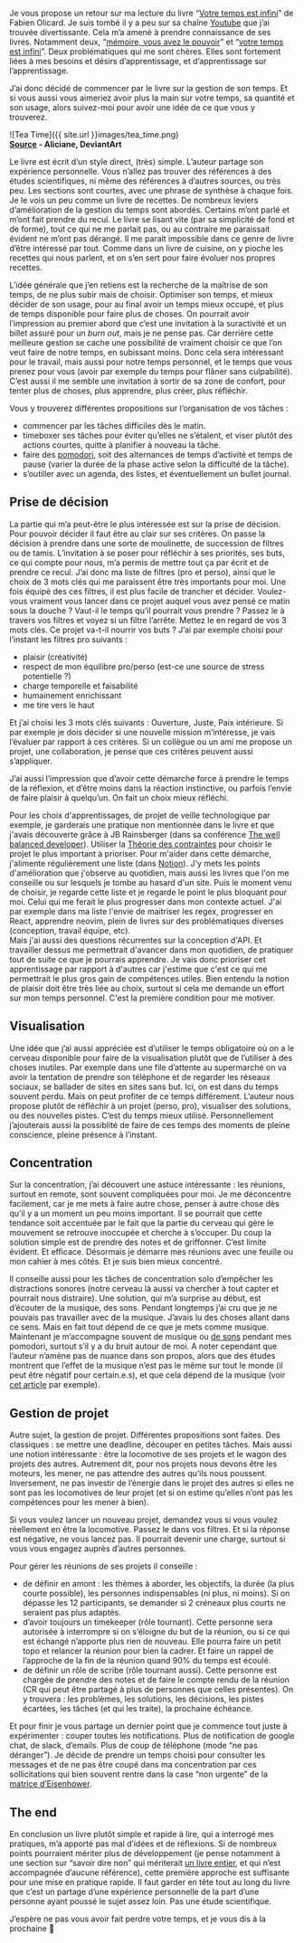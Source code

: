 Je vous propose un retour sur ma lecture du livre “[Votre temps est infini](https://www.babelio.com/livres/Olicard-Votre-temps-est-infini/1326288)” de Fabien Olicard. 
Je suis tombé il y a peu sur sa chaîne [Youtube](https://www.youtube.com/@FabienOlicard) que j’ai trouvée divertissante. 
Cela m’a amené à prendre connaissance de ses livres. 
Notamment deux, “[mémoire, vous avez le pouvoir](https://brainstor-m.com/collections/livre/products/memoire-vous-avez-le-pouvoir)” et “[votre temps est infini](https://brainstor-m.com/collections/livre/products/votre-temps-est-infini)”. 
Deux problématiques qui me sont chères. 
Elles sont fortement liées à mes besoins et désirs d’apprentissage, et d’apprentissage sur l’apprentissage. 

J’ai donc décidé de commencer par le livre sur la gestion de son temps. Et si vous aussi vous aimeriez avoir plus la main sur votre temps, sa quantité et son usage, alors suivez-moi pour avoir une idée de ce que vous y trouverez. 

![Tea Time]({{ site.url }}images/tea_time.png)  
**[Source](https://www.deviantart.com/aliciane/art/Tea-Time-536081060) - Aliciane, DeviantArt**

Le livre est écrit d’un style direct, (très) simple. 
L’auteur partage son expérience personnelle. Vous n’allez pas trouver des références à des études scientifiques, ni même des références à d’autres sources, ou très peu. Les sections sont courtes, avec une phrase de synthèse à chaque fois. 
Je le vois un peu comme un livre de recettes. De nombreux leviers d’amélioration de la gestion du temps sont abordés. Certains m’ont parlé et m’ont fait prendre du recul. 
Le livre se lisant vite (par sa simplicité de fond et de forme), tout ce qui ne me parlait pas, ou au contraire me paraissait évident ne m’ont pas dérangé. 
Il me parait impossible dans ce genre de livre d’être intéressé par tout. 
Comme dans un livre de cuisine, on y pioche les recettes qui nous parlent, et on s’en sert pour faire évoluer nos propres recettes. 

L’idée générale que j’en retiens est la recherche de la maîtrise de son temps, de ne plus subir mais de choisir. 
Optimiser son temps, et mieux décider de son usage, pour au final avoir un temps mieux occupé, et plus de temps disponible pour faire plus de choses. 
On pourrait avoir l’impression au premier abord que c’est une invitation à la suractivité et un billet assuré pour un *burn out*, mais je ne pense pas. 
Car derrière cette meilleure gestion se cache une possibilité de vraiment choisir ce que l’on veut faire de notre temps, en subissant moins. 
Donc cela sera intéressant pour le travail, mais aussi pour notre temps personnel, et le temps que vous prenez pour vous (avoir par exemple du temps pour flâner sans culpabilité). 
C’est aussi il me semble une invitation à sortir de sa zone de confort, pour tenter plus de choses, plus apprendre, plus créer, plus réfléchir.  

Vous y trouverez différentes propositions sur l’organisation de vos tâches : 
* commencer par les tâches difficiles dès le matin.
* timeboxer ses tâches pour éviter qu’elles ne s’étalent, et viser plutôt des actions courtes, quitte à planifier à nouveau la tâche.
* faire des [pomodori](https://fr.wikipedia.org/wiki/Technique_Pomodoro), soit des alternances de temps d’activité et temps de pause (varier la durée de la phase active selon la difficulté de la tâche).
* s’outiller avec un agenda, des listes, et éventuellement un bullet journal.

## Prise de décision
La partie qui m’a peut-être le plus intéressée est sur la prise de décision. 
Pour pouvoir décider il faut être au clair sur ses critères. 
On passe la décision à prendre dans une sorte de moulinette, de succession de filtres ou de tamis. L’invitation à se poser pour réfléchir à ses priorités, ses buts, ce qui compte pour nous, m’a permis de mettre tout ça par écrit et de prendre ce recul. 
J’ai donc ma liste de filtres (pro et perso), ainsi que le choix de 3 mots clés qui me paraissent être très importants pour moi. Une fois équipé des ces filtres, il est plus facile de trancher et décider. 
Voulez-vous vraiment vous lancer dans ce projet auquel vous avez pensé ce matin sous la douche ? 
Vaut-il le temps qu’il pourrait vous prendre ? 
Passez le à travers vos filtres et voyez si un filtre l’arrête. 
Mettez le en regard de vos 3 mots clés. 
Ce projet va-t-il nourrir vos buts ? 
J’ai par exemple choisi pour l’instant les filtres pro suivants : 
* plaisir (créativité)
* respect de mon équilibre pro/perso (est-ce une source de stress potentielle ?)
* charge temporelle et faisabilité
* humainement enrichissant
* me tire vers le haut

Et j’ai choisi les 3 mots clés suivants : Ouverture, Juste, Paix intérieure. 
Si par exemple je dois décider si une nouvelle mission m’intéresse, je vais l’évaluer par rapport à ces critères. 
Si un collègue ou un ami me propose un projet, une collaboration, je pense que ces critères peuvent aussi s’appliquer. 

J’ai aussi l’impression que d’avoir cette démarche force à prendre le temps de la réflexion, et d’être moins dans la réaction instinctive, ou parfois l’envie de faire plaisir à quelqu’un. On fait un choix mieux réfléchi. 

Pour les choix d'apprentissages, de projet de veille technologique par exemple, je garderais une pratique non mentionnée dans le livre et que j'avais découverte grâce à JB Rainsberger (dans sa conférence [The well balanced developer](https://www.youtube.com/watch?v=XhN6fJYG81A)). 
Utiliser la [Théorie des contraintes](https://fr.wikipedia.org/wiki/Th%C3%A9orie_des_contraintes) pour choisir le projet le plus important à prioriser. 
Pour m'aider dans cette démarche, j'alimente régulièrement une liste (dans [Notion](https://www.notion.so)). 
J'y mets les points d'amélioration que j'observe au quotidien, mais aussi les livres que l'on me conseille ou sur lesquels je tombe au hasard d'un site. 
Puis le moment venu de choisir, je regarde cette liste et je regarde le point le plus bloquant pour moi. 
Celui qui me ferait le plus progresser dans mon contexte actuel. 
J'ai par exemple dans ma liste l'envie de maitriser les regex, progresser en React, apprendre neovim, plein de livres sur des problématiques diverses (conception, travail équipe, etc).  
Mais j'ai aussi des questions récurrentes sur la conception d'API. 
Et travailler dessus me permettrait d'avancer dans mon quotidien, de pratiquer tout de suite ce que je pourrais apprendre. 
Je vais donc prioriser cet apprentissage par rapport à d'autres car j'estime que c'est ce qui me permettrait le plus gros gain de compétences utiles. 
Bien entendu la notion de plaisir doit être très liée au choix, surtout si cela me demande un effort sur mon temps personnel. 
C'est la première condition pour me motiver. 

## Visualisation
Une idée que j’ai aussi appréciée est d’utiliser le temps obligatoire où on a le cerveau disponible pour faire de la visualisation plutôt que de l’utiliser à des choses inutiles. 
Par exemple dans une file d’attente au supermarché on va avoir la tentation de prendre son téléphone et de regarder les réseaux sociaux, se ballader de sites en sites sans but. 
Ici, on est dans du temps souvent perdu. 
Mais on peut profiter de ce temps différement. 
L’auteur nous propose plutôt de réfléchir à un projet (perso, pro), visualiser des solutions, ou des nouvelles pistes. 
C’est du temps mieux utilisé. 
Personnellement j’ajouterais aussi la possiblité de faire de ces temps des moments de pleine conscience, pleine présence à l’instant. 

## Concentration
Sur la concentration, j’ai découvert une astuce intéressante : les réunions, surtout en remote, sont souvent compliquées pour moi. 
Je me déconcentre facilement, car je me mets à faire autre chose, penser à autre chose dès qu’il y a un moment un peu moins important. Il se pourrait que cette tendance soit accentuée par le fait que la partie du cerveau qui gère le mouvement se retrouve inoccupée et cherche à s’occuper. 
Du coup la solution simple est de prendre des notes et de griffonner. 
C’est limite évident. 
Et efficace. 
Désormais je démarre mes réunions avec une feuille ou mon cahier à mes côtés. 
Et je suis bien mieux concentré. 

Il conseille aussi pour les tâches de concentration solo d’empêcher les distractions sonores (notre cerveau là aussi va chercher à tout capter et pourrait nous distraire). 
Une solution, qui m’a surprise au début, est d’écouter de la musique, des sons. 
Pendant longtemps j’ai cru que je ne pouvais pas travailler avec de la musique. 
J’avais lu des choses allant dans ce sens. 
Mais en fait tout dépend de ce que je mets comme musique. 
Maintenant je m’accompagne souvent de musique ou [de sons](https://mynoise.net/) pendant mes pomodori, surtout s’il y a du bruit autour de moi. 
A noter cependant que l’auteur n’amène pas de nuance dans son propos, alors que des études montrent que l’effet de la musique n’est pas le même sur tout le monde (il peut être négatif pour certain.e.s), et que cela dépend de la musique (voir [cet article](https://www.radiofrance.fr/francemusique/travailler-en-musique-qu-en-pense-la-science-7960183) par exemple). 

## Gestion de projet
Autre sujet, la gestion de projet. 
Différentes propositions sont faites. 
Des classiques : se mettre une deadline, découper en petites tâches. 
Mais aussi une notion intéressante : être la locomotive de ses projets et le wagon des projets des autres. 
Autrement dit, pour nos projets nous devons être les moteurs, les mener, ne pas attendre des autres qu’ils nous poussent. 
Inversement, ne pas investir de l’énergie dans le projet des autres si elles ne sont pas les locomotives de leur projet (et si on estime qu’elles n’ont pas les compétences pour les mener à bien). 

Si vous voulez lancer un nouveau projet, demandez vous si vous voulez réellement en être la locomotive. 
Passez le dans vos filtres. Et si la réponse est négative, ne vous lancez pas. 
Il pourrait devenir une charge, surtout si vous vous engagez auprès d’autres personnes. 

Pour gérer les réunions de ses projets il conseille : 
* de définir en amont : les thèmes à aborder, les objectifs, la durée (la plus courte possible), les personnes indispensables (ni plus, ni moins). 
Si on dépasse les 12 participants, se demander si 2 créneaux plus courts ne seraient pas plus adaptés.
* d’avoir toujours un timekeeper (rôle tournant). 
Cette personne sera autorisée à interrompre si on s’éloigne du but de la réunion, ou si ce qui est échangé n’apporte plus rien de nouveau. 
Elle pourra faire un petit topo et relancer la réunion pour bien la cadrer. 
Et faire un rappel de l’approche de la fin de la réunion quand 90% du temps est écoulé.
* de définir un rôle de scribe (rôle tournant aussi). 
Cette personne est chargée de prendre des notes et de faire le compte rendu de la réunion (CR qui peut être partagé à plus de personnes que celles présentes). 
On y trouvera : les problèmes, les solutions, les décisions, les pistes écartées, les tâches (et qui les traite), la prochaine échéance.

Et pour finir je vous partage un dernier point que je commence tout juste à expérimenter : couper toutes les notifications. 
Plus de notification de google chat, de slack, d’emails. 
Plus de coup de téléphone (mode “ne pas déranger”). 
Je décide de prendre un temps choisi pour consulter les messages et de ne pas être coupé dans ma concentration par ces sollicitations qui bien souvent rentre dans la case “non urgente” de la [matrice d’Eisenhower](https://fr.wikipedia.org/wiki/Matrice_d%27Eisenhower). 

## The end
En conclusion un livre plutôt simple et rapide à lire, qui a interrogé mes pratiques, m’a apporté pas mal d’idées et de réflexions. Si de nombreux points pourraient mériter plus de développement (je pense notamment à une section sur “savoir dire non” qui mériterait [un livre entier](https://www.babelio.com/livres/dAnsembourg-Cessez-detre-gentil-soyez-vrai-/1383210), et qui n’est accompagnée d’aucune référence), cette première approche est suffisante pour une mise en pratique rapide. 
Il faut garder en tête tout au long du livre que c’est un partage d’une expérience personnelle de la part d’une personne ayant poussé le sujet assez loin. 
Pas une étude scientifique. 

J’espère ne pas vous avoir fait perdre votre temps, et je vous dis à la prochaine 🙂